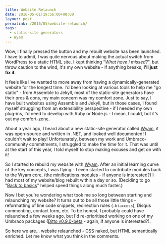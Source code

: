 ```yaml
---
title: Website Relaunch
date: 2016-05-01T19:56:00+00:00
layout: post
permalink: /2016/05/website-relaunch/
tags:
  - static-site generators
  - Wyam
---
```


Wow, I finally pressed the button and my rebuilt website has been launched. I have to admit, I was quite nervous about making the actual switch from WordPress to a static HTML site. I kept thinking "_What have I missed?_", but throw caution to the wind, it's my own website - if anything breaks, **I'll just fix it**.

It feels like I've wanted to move away from having a dynamically-generated website for the longest time. I'd been looking at various tools to help me "go static" - from Assemble to Jekyll, most of the static-site generators have their pros &amp; cons, my main concern was my comfort zone.  Just to say, I have built websites using Assemble and Jekyll, but in those cases, I found myself struggling from an extensibility perspective - if I needed my own plug-ins, I'd need to develop with Ruby or Node.js - I mean, I could, but it's out my comfort-zone.

About a year ago, I heard about a new static-site generator called [Wyam](http://wyam.io), it was open-source and written in .NET, and looked well documented! I couldn't wait to play! Unfortunately, between my work and Umbraco-community commitments, I struggled to make the time for it.  That was until at the start of this year, I told myself to stop making excuses and get on with it!

So I started to rebuild my website with [Wyam](http://wyam.io). After an initial learning curve of the key concepts, I was flying - I even started to contribute modules back to the Wyam core, (the [minifications modules](http://wyam.io/modules/minifyhtml) - if anyone is interested?) I had most of my website/blog rebuilt within a day or so. (Deciding to go "[Back to basics](/2016/03/back-to-basics/)" helped speed things along much faster.)

Now I bet you're wondering what took me so long between starting and relaunching my website? It turns out to be all those little things - reformatting of line code snippets, redirection rules (`.htaccess`), Disqus commenting, contact form, etc.  To be honest, I probably could have relaunched a few weeks ago, but I'd re-prioritised working on one of my Umbraco packages ([Ditto v0.9.0-beta](https://github.com/leekelleher/umbraco-ditto/releases/tag/0.9.0-beta) - again, if anyone is interested?).

So here we are... website relaunched - CSS naked, but HTML semantically enriched.  Let me know what you think in the comments.
